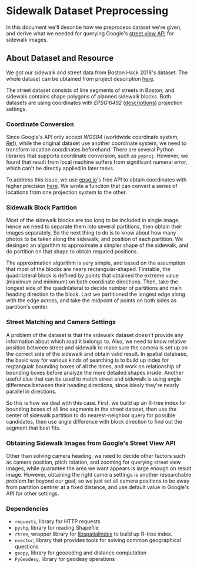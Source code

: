 # Sidewalk Dataset Preprocessing

In this document we'll describe how we preprocess dataset we're given, and derive what we needed for querying Google's [street view API](https://developers.google.com/maps/documentation/streetview/intro) for sidewalk images.

## About Dataset and Resource

We got our sidewalk and street data from Boston Hack 2018's dataset. The whole dataset can be obtained from project description [here](https://docs.google.com/document/d/1jS3QsgjQLZyYoZzs0WbrA_SrOWAhEUv6Cc_a8X0oHJA/).

The street dataset consists of line segments of streets in Boston; and sidewalk contains shape polygons of planned sidewalk blocks. Both datasets are using coordinates with *EPSG:6492* ([descriptions](https://epsg.io/6492)) projection settings. 

### Coordinate Conversion

Since Google's API only accept *WGS84* (worldwide coordinate system, [Ref](https://en.wikipedia.org/wiki/World_Geodetic_System)), while the original dataset use another coordinate system, we need to transform location coordinates beforehand. There are several Python libraries that supports coordinate conversion, such as `pyproj`. However, we found that result from local machine suffers from significant numeral error, which can't be directly applied in later tasks.

To address this issue, we use [epsg.io](http://epsg.io/)'s free API to obtain coordinates with higher precision [here](https://github.com/klokantech/epsg.io). We wrote a function that can convert a series of locations from one projection system to the other.

### Sidewalk Block Partition

Most of the sidewalk blocks are too long to be included in single image, hence we need to separate them into several partitions, then obtain their images separately. So the next thing to do is to know about how many photos to be taken along the sidewalk, and position of each partition. We desinged an algorithm to approximate a simpler shape of the sidewalk, and do partition on that shape to obtain requried positions.

The approximation algorithm is very simple, and based on the assumpiton that most of the blocks are neary rectangular-shaped. Firstable, the quadrilateral block is defined by points that obtained the extreme value (maximum and minimum) on both coordinate directions. Then, take the longest side of the quadrilateral to decide number of partitions and main heading direction to the block. Last we partitioned the longest edge along with the edge across, and take the midpoint of points on both sides as partition's center.

### Street Matching and Camera Settings

A problem of the dataset is that the sidewalk dataset doesn't provide any information about which road it belongs to. Also, we need to know relative position between street and sidewalk to make sure the camera is set up on the correct side of the sidewalk and obtain valid result. In spatial database, the basic way for various kinds of searching is to build up index for regtangualr bounding boxes of all the itmes, and work on relationship of bounding boxes before analyze the more detailed shapes inside. Another useful clue that can be used to match street and sidewalk is using angle difference between their heading directions, since idealy they're nearly parallel in directions.

So this is how we deal with this case. First, we build up an R-tree index for bounding boxes of all line segments in the street dataset, then use the center of sidewalk partition to do nearest-neighbor query for possible candidates, then use angle difference with block direction to find out the segment that best fits.

### Obtaining Sidewalk Images from Google's Street View API

Other than solving camera heading, we need to decide other factors such as camera position, pitch rotation, and zooming for querying street view images, while guarantee the area we want appears is large enough on result image. However, obtaining the right camera settings is another researchable problem far beyond our goal, so we just set all camera positions to be away from partition centner at a fixed distance, and use default value in Google's API for other settings.

### Dependencies

* `requests`, library for HTTP requests
* `pyshp`, library for reading Shapefile
* `rtree`, wrapper library for [libspatialindex](https://libspatialindex.org/) to build up R-tree index.
* `nvector`, library that provides tools for solving common geographical questions
* `geopy`, library for geocoding and distance computation
* `PyGeodesy`, library for geodesy operations 

